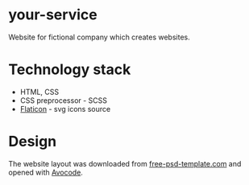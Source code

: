# your-service
Website for fictional company which creates websites.
# Technology stack
- HTML, CSS
- CSS preprocessor - SCSS
- [Flaticon](https://www.flaticon.com/) - svg icons source
# Design
The website layout was downloaded from [free-psd-template.com](https://free-psd-template.com/) and opened with [Avocode](https://avocode.com/).
